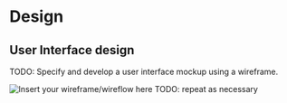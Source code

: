 # Design

## User Interface design
TODO: Specify and develop a user interface mockup using a wireframe.

![Insert your wireframe/wireflow here](images/wireframe.png)
TODO: repeat as necessary
